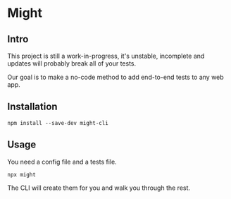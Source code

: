 # Might

## Intro

This project is still a work-in-progress, it's unstable, incomplete and updates will probably break all of your tests.

Our goal is to make a no-code method to add end-to-end tests to any web app.

## Installation
`
npm install --save-dev might-cli
`

## Usage

You need a config file and a tests file.

`
npx might
`

The CLI will create them for you and walk you through the rest.